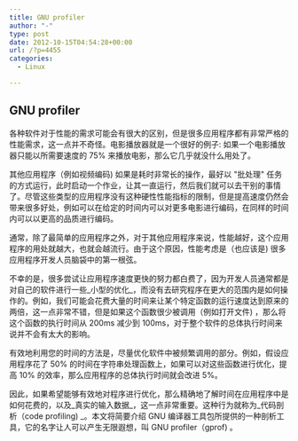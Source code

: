 ```yaml
---
title: GNU profiler
author: "-"
type: post
date: 2012-10-15T04:54:28+00:00
url: /?p=4455
categories:
  - Linux

---
```

## GNU profiler
各种软件对于性能的需求可能会有很大的区别，但是很多应用程序都有非常严格的性能需求，这一点并不奇怪。电影播放器就是一个很好的例子: 如果一个电影播放器只能以所需要速度的 75% 来播放电影，那么它几乎就没什么用处了。

其他应用程序（例如视频编码) 如果是耗时非常长的操作，最好以 "批处理" 任务的方式运行，此时启动一个作业，让其一直运行，然后我们就可以去干别的事情了。尽管这些类型的应用程序没有这种硬性性能指标的限制，但是提高速度仍然会带来很多好处，例如可以在给定的时间内可以对更多电影进行编码，在同样的时间内可以以更高的品质进行编码。

通常，除了最简单的应用程序之外，对于其他应用程序来说，性能越好，这个应用程序的用处就越大，也就会越流行。由于这个原因，性能考虑是（也应该是) 很多应用程序开发人员脑袋中的第一根弦。

不幸的是，很多尝试让应用程序速度更快的努力都白费了，因为开发人员通常都是对自己的软件进行一些_小型的优化_，而没有去研究程序在更大的范围内是如何操作的。例如，我们可能会花费大量的时间来让某个特定函数的运行速度达到原来的两倍，这一点非常不错，但是如果这个函数很少被调用（例如打开文件) ，那么将这个函数的执行时间从 200ms 减少到 100ms，对于整个软件的总体执行时间来说并不会有太大的影响。

有效地利用您的时间的方法是，尽量优化软件中被频繁调用的部分。例如，假设应用程序花了 50% 的时间在字符串处理函数上，如果可以对这些函数进行优化，提高 10% 的效率，那么应用程序的总体执行时间就会改进 5%。

因此，如果希望能够有效地对程序进行优化，那么精确地了解时间在应用程序中是如何花费的，以及_真实的输入数据_，这一点非常重要。这种行为就称为_代码剖析（code profiling) _。本文将简要介绍 GNU 编译器工具包所提供的一种剖析工具，它的名字让人可以产生无限遐想，叫 GNU profiler（gprof) 。